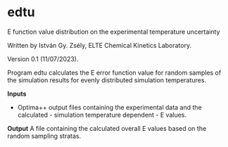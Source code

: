 # edtu
E function value distribution on the experimental temperature uncertainty


Written by István Gy. Zsély, ELTE Chemical Kinetics Laboratory.

Version 0.1 (11/07/2023).

Program edtu calculates the E error function value for random samples of the simulation results for evenly distributed simulation temperatures.

**Inputs**
- Optima++ output files containing the experimental data and the calculated - simulation temperature dependent - E values.

**Output**
A file containing the calculated overall E values based on the random sampling stratas.